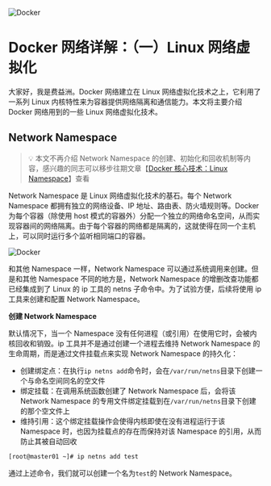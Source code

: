 ![Docker](/docker/docker.png)

# Docker 网络详解：（一）Linux 网络虚拟化

大家好，我是费益洲。Docker 网络建立在 Linux 网络虚拟化技术之上，它利用了一系列 Linux 内核特性来为容器提供网络隔离和通信能力。本文将主要介绍 Docker 网络用到的一些 Linux 网络虚拟化技术。

## Network Namespace

> 💡 本文不再介绍 Network Namespace 的创建、初始化和回收机制等内容，感兴趣的同志可以移步往期文章【[Docker 核心技术：Linux Namespace](https://feiyizhou.github.io/blog/cc/docker/core/namespace)】查看

Network Namespace 是 Linux 网络虚拟化技术的基石。每个 Network Namespace 都拥有独立的网络设备、IP 地址、路由表、防火墙规则等。Docker 为每个容器（除使用 host 模式的容器外）分配一个独立的网络命名空间，从而实现容器间的网络隔离。由于每个容器的网络都是隔离的，这就使得在同一个主机上，可以同时运行多个监听相同端口的容器。

![Docker](/docker/network/network.png)

和其他 Namespace 一样，Network Namespace 可以通过系统调用来创建。但是和其他 Namespace 不同的地方是，Network Namespace 的增删改查功能都已经集成到了 Linux 的 ip 工具的 netns 子命令中。为了试验方便，后续将使用 ip 工具来创建和配置 Network Namespace。

**创建 Network Namespace**

默认情况下，当一个 Namespace 没有任何进程（或引用）在使用它时，会被内核回收和销毁。ip 工具并不是通过创建一个进程去维持 Network Namespace 的生命周期，而是通过文件挂载点来实现 Network Namespace 的持久化：

- 创建绑定点：在执行`ip netns add`命令时，会在`/var/run/netns`目录下创建一个与命名空间同名的空文件
- 绑定挂载：在调用系统函数创建了 Network Namespace 后，会将该 Network Namespace 的专用文件绑定挂载到在`/var/run/netns`目录下创建的那个空文件上
- 维持引用：这个绑定挂载操作会使得内核即使在没有进程运行于该 Namespace 时，也因为挂载点的存在而保持对该 Namespace 的引用 ​​，从而防止其被自动回收

```bash
[root@master01 ~]# ip netns add test
```

通过上述命令，我们就可以创建一个名为`test`的 Network Namespace。
